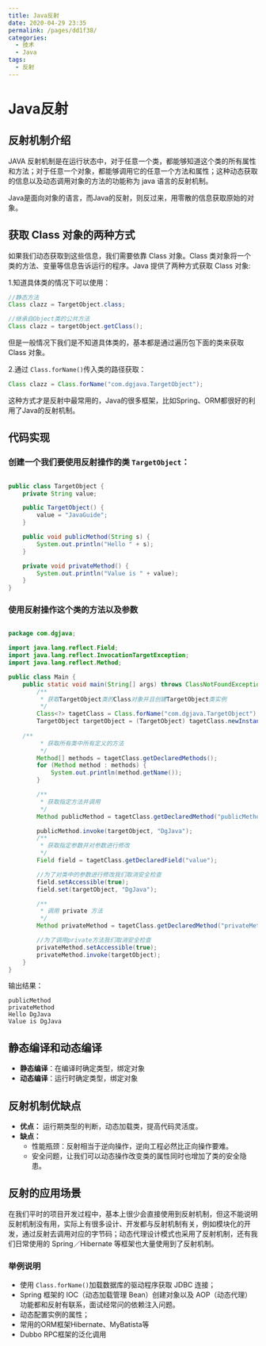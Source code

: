 ```yaml
---
title: Java反射
date: 2020-04-29 23:35
permalink: /pages/dd1f38/
categories:
  - 技术
  - Java
tags:
  - 反射
---
```

# Java反射

## 反射机制介绍

JAVA 反射机制是在运行状态中，对于任意一个类，都能够知道这个类的所有属性和方法；对于任意一个对象，都能够调用它的任意一个方法和属性；这种动态获取的信息以及动态调用对象的方法的功能称为 java 语言的反射机制。

Java是面向对象的语言，而Java的反射，则反过来，用零散的信息获取原始的对象。

## 获取 Class 对象的两种方式

如果我们动态获取到这些信息，我们需要依靠 Class 对象。Class 类对象将一个类的方法、变量等信息告诉运行的程序。Java 提供了两种方式获取 Class 对象:

1.知道具体类的情况下可以使用：

```java
//静态方法
Class clazz = TargetObject.class;

//继承自Object类的公共方法
Class clazz = targetObject.getClass();
```
但是一般情况下我们是不知道具体类的，基本都是通过遍历包下面的类来获取 Class 对象。

2.通过 `Class.forName()`传入类的路径获取：

```java
Class clazz = Class.forName("com.dgjava.TargetObject");
```
这种方式才是反射中最常用的，Java的很多框架，比如Spring、ORM都很好的利用了Java的反射机制。

## 代码实现

### 创建一个我们要使用反射操作的类 `TargetObject`：

```java

public class TargetObject {
    private String value;

    public TargetObject() {
        value = "JavaGuide";
    }

    public void publicMethod(String s) {
        System.out.println("Hello " + s);
    }

    private void privateMethod() {
        System.out.println("Value is " + value);
    }
}
```

### 使用反射操作这个类的方法以及参数

```java

package com.dgjava;

import java.lang.reflect.Field;
import java.lang.reflect.InvocationTargetException;
import java.lang.reflect.Method;

public class Main {
    public static void main(String[] args) throws ClassNotFoundException, NoSuchMethodException, IllegalAccessException, InstantiationException, InvocationTargetException, NoSuchFieldException {
        /**
         * 获取TargetObject类的Class对象并且创建TargetObject类实例
         */
        Class<?> tagetClass = Class.forName("com.dgjava.TargetObject");
        TargetObject targetObject = (TargetObject) tagetClass.newInstance();
       
	/**
         * 获取所有类中所有定义的方法
         */
        Method[] methods = tagetClass.getDeclaredMethods();
        for (Method method : methods) {
            System.out.println(method.getName());
        }

        /**
         * 获取指定方法并调用
         */
        Method publicMethod = tagetClass.getDeclaredMethod("publicMethod",String.class);

        publicMethod.invoke(targetObject, "DgJava");
        /**
         * 获取指定参数并对参数进行修改
         */
        Field field = tagetClass.getDeclaredField("value");

        //为了对类中的参数进行修改我们取消安全检查
        field.setAccessible(true);
        field.set(targetObject, "DgJava");

        /**
         * 调用 private 方法
         */
        Method privateMethod = tagetClass.getDeclaredMethod("privateMethod");

        //为了调用private方法我们取消安全检查
        privateMethod.setAccessible(true);
        privateMethod.invoke(targetObject);
    }
}

```

输出结果：

```
publicMethod
privateMethod
Hello DgJava
Value is DgJava
```

## 静态编译和动态编译

- **静态编译**：在编译时确定类型，绑定对象
- **动态编译**：运行时确定类型，绑定对象

## 反射机制优缺点

- **优点：** 运行期类型的判断，动态加载类，提高代码灵活度。
- **缺点：**
    - 性能瓶颈：反射相当于逆向操作，逆向工程必然比正向操作要难。
    - 安全问题，让我们可以动态操作改变类的属性同时也增加了类的安全隐患。

## 反射的应用场景

在我们平时的项目开发过程中，基本上很少会直接使用到反射机制，但这不能说明反射机制没有用，实际上有很多设计、开发都与反射机制有关，例如模块化的开发，通过反射去调用对应的字节码；动态代理设计模式也采用了反射机制，还有我们日常使用的 Spring／Hibernate 等框架也大量使用到了反射机制。

### 举例说明

- 使用 `Class.forName()`加载数据库的驱动程序获取 JDBC 连接；
- Spring 框架的 IOC（动态加载管理 Bean）创建对象以及 AOP（动态代理）功能都和反射有联系，面试经常问的依赖注入问题。
- 动态配置实例的属性；
- 常用的ORM框架Hibernate、MyBatista等
- Dubbo RPC框架的泛化调用


<Vssue  />